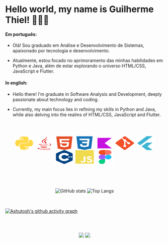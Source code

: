 # Hello world, my name is Guilherme Thiel! 🙋🏻‍♂️

#### Em português:

* Olá! Sou graduado em Análise e Desenvolvimento de Sistemas, apaixonado por tecnologia e desenvolvimento.

* Atualmente, estou focado no aprimoramento das minhas habilidades em Python e Java, além de estar explorando o universo HTML/CSS, JavaScript e Flutter. 

#### In english:

* Hello there! I'm graduate in Software Analysis and Development, deeply passionate about technology and coding. 

* Currently, my main focus lies in refining my skills in Python and Java, while also delving into the realms of HTML/CSS, JavaScript and Flutter.

## 

<div align="center">
  <br><p align="center">
    <div style="display: inline_block" gap="10">
      <img align="center" alt="python" height="44" width="60" src="https://raw.githubusercontent.com/devicons/devicon/master/icons/python/python-plain.svg">
      <img align="center" alt="java" height="44" width="60" src="https://raw.githubusercontent.com/devicons/devicon/master/icons/java/java-plain.svg">
      <img align="center" alt="HTML" height="44" width="60" src="https://raw.githubusercontent.com/devicons/devicon/master/icons/html5/html5-plain.svg">
      <img align="center" alt="CSS" height="44" width="60" src="https://raw.githubusercontent.com/devicons/devicon/master/icons/css3/css3-plain.svg">
      <img align="center" alt="kotlin" height="44" width="60" src="https://raw.githubusercontent.com/devicons/devicon/master/icons/kotlin/kotlin-plain.svg">
      <img align="center" alt="git" height="44" width="60" src="https://raw.githubusercontent.com/devicons/devicon/master/icons/git/git-plain.svg">
      <img align="center" alt="flutter" height="44" width="60" src="https://raw.githubusercontent.com/devicons/devicon/master/icons/flutter/flutter-plain.svg">
      <img align="center" alt="cplusplus" height="44" width="60" src="https://raw.githubusercontent.com/devicons/devicon/master/icons/cplusplus/cplusplus-plain.svg">
      <img align="center" alt="javascript" height="44" width="60" src="https://raw.githubusercontent.com/devicons/devicon/master/icons/javascript/javascript-plain.svg">
<!--       <img align="center" alt="qt" height="40" width="60" src="https://raw.githubusercontent.com/devicons/devicon/master/icons/qt/qt-original.svg"> -->
      <img align="center" alt="figma" height="44" width="60" src="https://raw.githubusercontent.com/devicons/devicon/master/icons/figma/figma-original.svg">
<!--       <img align="center" alt="canva" height="40" width="60" src="https://raw.githubusercontent.com/devicons/devicon/master/icons/canva/canva-original.svg"> -->
    </div>
  <br>
</div>

##

<div align="center">
  <br><p align="centre">
    <div style="display: inline_block">
      <img src="https://github-readme-stats.vercel.app/api?username=ThielG&theme=vision-friendly-dark&show_icons=true" alt="GitHub stats" />
      <img width="318px" src="https://github-readme-stats.vercel.app/api/top-langs/?username=ThielG&theme=vision-friendly-dark&layout=donut" alt="Top Langs" />
<!--       <img src="https://github-readme-streak-stats.herokuapp.com/?user=ThielG&theme=vision-friendly-dark&show_icons=true" alt="GitHub stats" /> -->
    </div>
  </br>
</div>

##

[![Ashutosh's github activity graph](https://github-readme-activity-graph.vercel.app/graph?username=ThielG&theme=react-dark)](https://github.com/ashutosh00710/github-readme-activity-graph)

##

<div align="center">
  <p align="center">
    <br>
      <div style="display: inline-block;">
        <img src="https://github-readme-stats.vercel.app/api/pin/?username=ThielG&theme=vision-friendly-dark&repo=Biblio" />
        <img src="https://github-readme-stats.vercel.app/api/pin/?username=ThielG&theme=vision-friendly-dark&repo=Projeto_Final_Programacao_Orientada_a_Objetos_Java" />
      </div>
    <br>
  </p>
</div>
